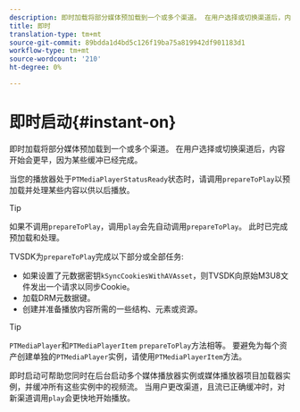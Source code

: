 ```yaml
---
description: 即时加载将部分媒体预加载到一个或多个渠道。 在用户选择或切换渠道后，内容开始会更早，因为某些缓冲已经完成。
title: 即时
translation-type: tm+mt
source-git-commit: 89bdda1d4bd5c126f19ba75a819942df901183d1
workflow-type: tm+mt
source-wordcount: '210'
ht-degree: 0%

---
```



# 即时启动{#instant-on}

即时加载将部分媒体预加载到一个或多个渠道。 在用户选择或切换渠道后，内容开始会更早，因为某些缓冲已经完成。

当您的播放器处于`PTMediaPlayerStatusReady`状态时，请调用`prepareToPlay`以预加载并处理某些内容以供以后播放。

>[!TIP]
>
>如果不调用`prepareToPlay`，调用`play`会先自动调用`prepareToPlay`。 此时已完成预加载和处理。

TVSDK为`prepareToPlay`完成以下部分或全部任务:

* 如果设置了元数据密钥`kSyncCookiesWithAVAsset`，则TVSDK向原始M3U8文件发出一个请求以同步Cookie。
* 加载DRM元数据键。
* 创建并准备播放内容所需的一些结构、元素或资源。

>[!TIP]
>
>`PTMediaPlayer`和`PTMediaPlayerItem` `prepareToPlay`方法相等。 要避免为每个资产创建单独的`PTMediaPlayer`实例，请使用`PTMediaPlayerItem`方法。

即时启动可帮助您同时在后台启动多个媒体播放器实例或媒体播放器项目加载器实例，并缓冲所有这些实例中的视频流。 当用户更改渠道，且流已正确缓冲时，对新渠道调用`play`会更快地开始播放。
